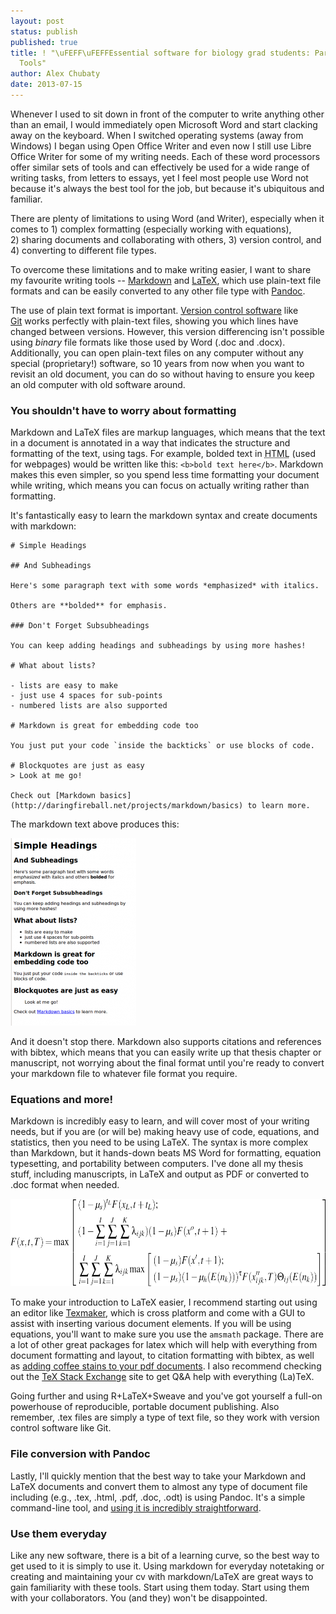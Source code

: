 ```yaml
---
layout: post
status: publish
published: true
title: ! "\uFEFF\uFEFFEssential software for biology grad students: Part III Writing
  Tools"
author: Alex Chubaty
date: 2013-07-15
---
```


Whenever I used to sit down in front of the computer to write anything other than an email, I would immediately open Microsoft Word and start clacking away on the keyboard. When I switched operating systems (away from Windows) I began using Open Office Writer and even now I still use Libre Office Writer for some of my writing needs. Each of these word processors offer similar sets of tools and can effectively be used for a wide range of writing tasks, from letters to essays, yet I feel most people use Word not because it's always the best tool for the job, but because it's ubiquitous and familiar.

There are plenty of limitations to using Word (and Writer), especially when it comes to 1) complex formatting (especially working with equations), 2) sharing documents and collaborating with others, 3) version control, and 4) converting to different file types.

To overcome these limitations and to make writing easier, I want to share my favourite writing tools -- <a href="http://daringfireball.net/projects/markdown/">Markdown</a> and <a href="http://www.latex-project.org/">LaTeX</a>, which use plain-text file formats and can be easily converted to any other file type with <a href="http://johnmacfarlane.net/pandoc/">Pandoc</a>.

The use of plain text format is important. <a href="http://alexchubaty.com/index.php/2013/07/essential-software-for-biology-grad-students-part-ii-backups-and-sync/">Version control software</a> like <a href="https://github.com/">Git</a> works perfectly with plain-text files, showing you which lines have changed between versions. However, this version differencing isn't possible using *binary* file formats like those used by Word (.doc and .docx). Additionally, you can open plain-text files on any computer without any special (proprietary!) software, so 10 years from now when you want to revisit an old document, you can do so without having to ensure you keep an old computer with old software around.

### You shouldn't have to worry about formatting

Markdown and LaTeX files are markup languages, which means that the text in a document is annotated in a way that indicates the structure and formatting of the text, using tags. For example, bolded text in <acronym title="HyperText Markup Language">HTML</acronym> (used for webpages) would be written like this: `<b>bold text here</b>`. Markdown makes this even simpler, so you spend less time formatting your document while writing, which means you can focus on actually writing rather than formatting.

It's fantastically easy to learn the markdown syntax and create documents with markdown:

```
# Simple Headings

## And Subheadings

Here's some paragraph text with some words *emphasized* with italics.

Others are **bolded** for emphasis.

### Don't Forget Subsubheadings

You can keep adding headings and subheadings by using more hashes!

# What about lists?

- lists are easy to make
- just use 4 spaces for sub-points
- numbered lists are also supported

# Markdown is great for embedding code too

You just put your code `inside the backticks` or use blocks of code.

# Blockquotes are just as easy
> Look at me go!

Check out [Markdown basics](http://daringfireball.net/projects/markdown/basics) to learn more.
```

The markdown text above produces this:

<a href="/uploads/2013/07/markdown.png"><img class="size-medium wp-image-229 aligncenter" alt="markdown" src="/uploads/2013/07/markdown-201x300.png" width="201" height="300" /></a>

And it doesn't stop there. Markdown also supports citations and references with bibtex, which means that you can easily write up that thesis chapter or manuscript, not worrying about the final format until you're ready to convert your markdown file to whatever file format you require.

### Equations and more!

Markdown is incredibly easy to learn, and will cover most of your writing needs, but if you are (or will be) making heavy use of code, equations, and statistics, then you need to be using LaTeX. The syntax is more complex than Markdown, but it hands-down beats MS Word for formatting, equation typesetting, and portability between computers. I've done all my thesis stuff, including manuscripts, in LaTeX and output as PDF or converted to .doc format when needed.

<a href="/uploads/2013/07/mpb-game-dpe.png"><img class="aligncenter  wp-image-232" title="a LaTeX equation" alt="a LaTeX equation" src="/uploads/2013/07/mpb-game-dpe-1024x231.png" width="625" height="140" /></a>

To make your introduction to LaTeX easier, I recommend starting out using an editor like <a href="http://www.xm1math.net/texmaker/">Texmaker</a>, which is cross platform and come with a GUI to assist with inserting various document elements. If you will be using equations, you'll want to make sure you use the `amsmath` package. There are a lot of other great packages for latex which will help with everything from document formatting and layout, to citation formatting with bibtex, as well as <a href="http://texblog.org/2012/06/21/classic-coffee-stains-with-latex/">adding coffee stains to your pdf documents</a>. I also recommend checking out the <a href="http://tex.stackexchange.com/">TeX Stack Exchange</a> site to get Q&amp;A help with everything (La)TeX.

Going further and using R+LaTeX+Sweave and you've got yourself a full-on powerhouse of reproducible, portable document publishing. Also remember, .tex files are simply a type of text file, so they work with version control software like Git.

### File conversion with Pandoc

Lastly, I'll quickly mention that the best way to take your Markdown and LaTeX documents and convert them to almost any type of document file including (e.g., .tex, .html, .pdf, .doc, .odt) is using Pandoc. It's a simple command-line tool, and <a href="http://johnmacfarlane.net/pandoc/README.html">using it is incredibly straightforward</a>.

### Use them everyday

Like any new software, there is a bit of a learning curve, so the best way to get used to it is simply to use it. Using markdown for everyday notetaking or creating and maintaining your cv with markdown/LaTeX are great ways to gain familiarity with these tools. Start using them today. Start using them with your collaborators. You (and they) won't be disappointed.
